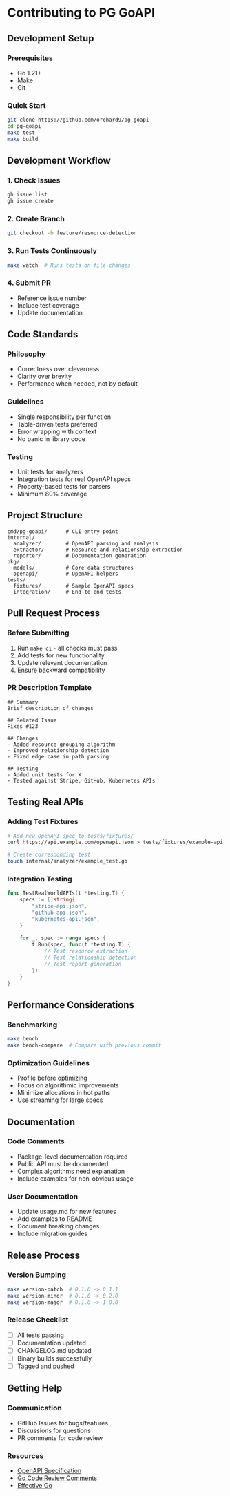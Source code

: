 # Contributing to PG GoAPI

## Development Setup

### Prerequisites
- Go 1.21+
- Make
- Git

### Quick Start
```bash
git clone https://github.com/orchard9/pg-goapi
cd pg-goapi
make test
make build
```

## Development Workflow

### 1. Check Issues
```bash
gh issue list
gh issue create
```

### 2. Create Branch
```bash
git checkout -b feature/resource-detection
```

### 3. Run Tests Continuously
```bash
make watch  # Runs tests on file changes
```

### 4. Submit PR
- Reference issue number
- Include test coverage
- Update documentation

## Code Standards

### Philosophy
- Correctness over cleverness
- Clarity over brevity
- Performance when needed, not by default

### Guidelines
- Single responsibility per function
- Table-driven tests preferred
- Error wrapping with context
- No panic in library code

### Testing
- Unit tests for analyzers
- Integration tests for real OpenAPI specs
- Property-based tests for parsers
- Minimum 80% coverage

## Project Structure
```
cmd/pg-goapi/      # CLI entry point
internal/
  analyzer/        # OpenAPI parsing and analysis
  extractor/       # Resource and relationship extraction
  reporter/        # Documentation generation
pkg/
  models/          # Core data structures
  openapi/         # OpenAPI helpers
tests/
  fixtures/        # Sample OpenAPI specs
  integration/     # End-to-end tests
```

## Pull Request Process

### Before Submitting
1. Run `make ci` - all checks must pass
2. Add tests for new functionality
3. Update relevant documentation
4. Ensure backward compatibility

### PR Description Template
```
## Summary
Brief description of changes

## Related Issue
Fixes #123

## Changes
- Added resource grouping algorithm
- Improved relationship detection
- Fixed edge case in path parsing

## Testing
- Added unit tests for X
- Tested against Stripe, GitHub, Kubernetes APIs
```

## Testing Real APIs

### Adding Test Fixtures
```bash
# Add new OpenAPI spec to tests/fixtures/
curl https://api.example.com/openapi.json > tests/fixtures/example-api.json

# Create corresponding test
touch internal/analyzer/example_test.go
```

### Integration Testing
```go
func TestRealWorldAPIs(t *testing.T) {
    specs := []string{
        "stripe-api.json",
        "github-api.json",
        "kubernetes-api.json",
    }
    
    for _, spec := range specs {
        t.Run(spec, func(t *testing.T) {
            // Test resource extraction
            // Test relationship detection
            // Test report generation
        })
    }
}
```

## Performance Considerations

### Benchmarking
```bash
make bench
make bench-compare  # Compare with previous commit
```

### Optimization Guidelines
- Profile before optimizing
- Focus on algorithmic improvements
- Minimize allocations in hot paths
- Use streaming for large specs

## Documentation

### Code Comments
- Package-level documentation required
- Public API must be documented
- Complex algorithms need explanation
- Include examples for non-obvious usage

### User Documentation
- Update usage.md for new features
- Add examples to README
- Document breaking changes
- Include migration guides

## Release Process

### Version Bumping
```bash
make version-patch  # 0.1.0 -> 0.1.1
make version-minor  # 0.1.0 -> 0.2.0
make version-major  # 0.1.0 -> 1.0.0
```

### Release Checklist
- [ ] All tests passing
- [ ] Documentation updated
- [ ] CHANGELOG.md updated
- [ ] Binary builds successfully
- [ ] Tagged and pushed

## Getting Help

### Communication
- GitHub Issues for bugs/features
- Discussions for questions
- PR comments for code review

### Resources
- [OpenAPI Specification](https://spec.openapis.org/oas/latest.html)
- [Go Code Review Comments](https://github.com/golang/go/wiki/CodeReviewComments)
- [Effective Go](https://go.dev/doc/effective_go)
